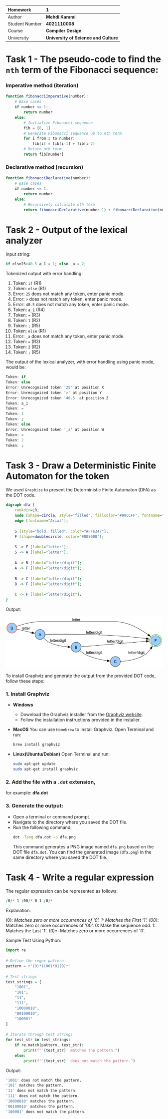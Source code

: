 |Homework           | **1**                                 |
|:------------------|:--------------------------------------|
|Author             | **Mehdi Karami**                      |
|Student Number     | **4021110008**                        |
|Course             | **Compiler Design**                   |
|University         | **University of Science and Culture** |

# Task 1 - The pseudo-code to find the `nth` term of the Fibonacci sequence:

### Imperative method (iteration)

```julia
function fibonacciImperative(number):
    # Base cases
    if number <= 1:
        return number
    else:
        # Initialize Fibonacci sequence
        fib = [0, 1]
        # Generate Fibonacci sequence up to nth term
        for i from 2 to number:
            fib[i] = fib[i-1] + fib[i-2]
        # Return nth term
        return fib[number]
```

### Declarative method (recursion)

```julia
function fibonacciDeclarative(number):
    # Base cases
    if number <= 1:
        return number
    else:
        # Recursively calculate nth term
        return fibonacciDeclarative(number-1) + fibonacciDeclarative(number-2)
```

# Task 2 - Output of the lexical analyzer

Input string:

``` julia
if else25>40.5 a_1 = 1; else _a = 2;
```

Tokenized output with error handling:

1. Token: `if` (R1)
2. Token: `else` (R1)
3. Error: `25` does not match any token, enter panic mode.
4. Error: `>` does not match any token, enter panic mode.
5. Error: `40.5` does not match any token, enter panic mode.
6. Token: `a_1` (R4)
7. Token: `=` (R3)
8. Token: `1` (R2)
9. Token: `;` (R5)
10. Token: `else` (R1)
11. Error: `_a` does not match any token, enter panic mode.
12. Token: `=` (R3)
13. Token: `2` (R2)
14. Token: `;` (R5)

The output of the lexical analyzer, with error handling using panic mode, would be:

```julia
Token: if
Token: else
Error: Unrecognized token '25' at position X
Error: Unrecognized token '>' at position Y
Error: Unrecognized token '40.5' at position Z
Token: a_1
Token: =
Token: 1
Token: ;
Token: else
Error: Unrecognized token '_a' at position W
Token: =
Token: 2
Token: ;
```

# Task 3 - Draw a Deterministic Finite Automaton for the token

We used `Graphize` to present the Deterministic Finite Automaton (DFA) as the DOT code.

```dot
digraph dfa {
    rankdir=LR;
    node [shape=circle, style="filled", fillcolor="#99CCFF", fontname="Arial"];
    edge [fontname="Arial"];

    S [style="bold, filled", color="#FF6347"];
    F [shape=doublecircle, color="#008000"];

    S -> F [label="letter"];
    S -> A [label="letter"];

    A -> B [label="letter/digit"];
    A -> F [label="letter/digit"];

    B -> C [label="letter/digit"];
    B -> F [label="letter/digit"];

    C -> F [label="letter/digit"];
}
```

Output:

![Task 3 - Deterministic Finite Automaton Image](hw1-task3-dfa.png)

To install Graphviz and generate the output from the provided DOT code, follow these steps:

### 1. Install Graphviz
- **Windows**
    - Download the Graphviz installer from the [Graphviz website](https://graphviz.org/download/).
    - Follow the installation instructions provided in the installer.

- **MacOS**
    You can use `Homebrew` to install Graphviz. Open Terminal and run:

    ```bash
    brew install graphviz
    ```

- **Linux(Ubuntu/Debian)**
    Open Terminal and run:

    ```bash
    sudo apt-get update
    sudo apt-get install graphviz
    ```

### 2. Add the file with a `.dot` extension, 
for example: **dfa.dot**

### 3. Generate the output:
   - Open a terminal or command prompt.
   - Navigate to the directory where you saved the DOT file.
   - Run the following command:
     ```bash
     dot -Tpng dfa.dot -o dfa.png
     ```
     This command generates a PNG image named `dfa.png` based on the DOT file `dfa.dot`.
     You can find the generated image (`dfa.png`) in the same directory where you saved the DOT file.

# Task 4 - Write a regular expression

The regular expression can be represented as follows:

```scss
(0)* 1 (00)* 0 1 (0)*
```
Explanation:

(0)*: Matches zero or more occurrences of '0'.
1: Matches the First '1'.
(00)*: Matches zero or more occurrences of '00'.
0: Make the sequence odd.
1: Matches the Last '1'.
(0)*: Matches zero or more occurrences of '0'.

Sample Test Using Python:
```py
import re

# Define the regex pattern
pattern = r'(0)*1(00)*01(0)*'

# Test strings
test_strings = [
    "1001",
    "101",
    "11",
    "111",
    "10000010",
    "00100010",
    "100001"
]

# Iterate through test strings
for test_str in test_strings:
    if re.match(pattern, test_str):
        print(f"'{test_str}' matches the pattern.")
    else:
        print(f"'{test_str}' does not match the pattern.")
```

Output:
```julia
'1001' does not match the pattern.
'101' matches the pattern.
'11' does not match the pattern.
'111' does not match the pattern.
'10000010' matches the pattern.
'00100010' matches the pattern.
'100001' does not match the pattern.
```
